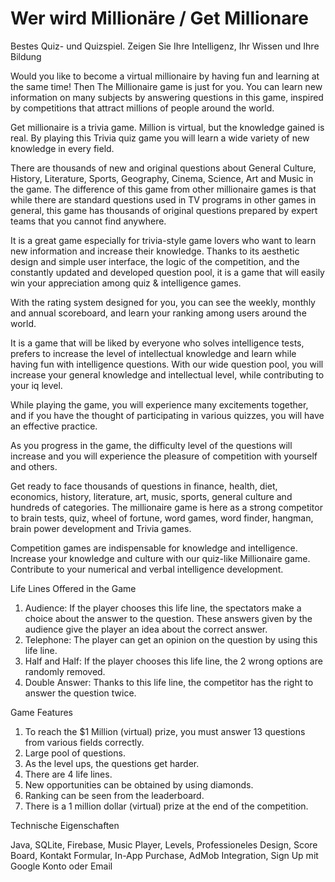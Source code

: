 # Wer wird Millionäre  / Get Millionare


Bestes Quiz- und Quizspiel. Zeigen Sie Ihre Intelligenz, Ihr Wissen und Ihre Bildung

Would you like to become a virtual millionaire by having fun and learning at the same time! Then The Millionaire game is just for you. You can learn new information on many subjects by answering questions in this game, inspired by competitions that attract millions of people around the world.

Get millionaire is a trivia game. Million is virtual, but the knowledge gained is real. By playing this Trivia quiz game you will learn a wide variety of new knowledge in every field.

There are thousands of new and original questions about General Culture, History, Literature, Sports, Geography, Cinema, Science, Art and Music in the game. The difference of this game from other millionaire games is that while there are standard questions used in TV programs in other games in general, this game has thousands of original questions prepared by expert teams that you cannot find anywhere.

It is a great game especially for trivia-style game lovers who want to learn new information and increase their knowledge. Thanks to its aesthetic design and simple user interface, the logic of the competition, and the constantly updated and developed question pool, it is a game that will easily win your appreciation among quiz & intelligence games.

With the rating system designed for you, you can see the weekly, monthly and annual scoreboard, and learn your ranking among users around the world.

It is a game that will be liked by everyone who solves intelligence tests, prefers to increase the level of intellectual knowledge and learn while having fun with intelligence questions. With our wide question pool, you will increase your general knowledge and intellectual level, while contributing to your iq level.

While playing the game, you will experience many excitements together, and if you have the thought of participating in various quizzes, you will have an effective practice.

As you progress in the game, the difficulty level of the questions will increase and you will experience the pleasure of competition with yourself and others.

Get ready to face thousands of questions in finance, health, diet, economics, history, literature, art, music, sports, general culture and hundreds of categories. The millionaire game is here as a strong competitor to brain tests, quiz, wheel of fortune, word games, word finder, hangman, brain power development and Trivia games.

Competition games are indispensable for knowledge and intelligence. Increase your knowledge and culture with our quiz-like Millionaire game. Contribute to your numerical and verbal intelligence development.


Life Lines Offered in the Game
1) Audience: If the player chooses this life line, the spectators make a choice about the answer to the question. These answers given by the audience give the player an idea about the correct answer.
2) Telephone: The player can get an opinion on the question by using this life line.
3) Half and Half: If the player chooses this life line, the 2 wrong options are randomly removed.
4) Double Answer: Thanks to this life line, the competitor has the right to answer the question twice.


Game Features
1) To reach the $1 Million (virtual) prize, you must answer 13 questions from various fields correctly.
2) Large pool of questions.
3) As the level ups, the questions get harder.
4) There are 4 life lines.
5) New opportunities can be obtained by using diamonds.
6) Ranking can be seen from the leaderboard.
7) There is a 1 million dollar (virtual) prize at the end of the competition.





Technische Eigenschaften 

Java, 
SQLite, 
Firebase, 
Music Player, 
Levels, 
Professioneles Design, 
Score Board, 
Kontakt Formular,
In-App Purchase, 
AdMob Integration, 
Sign Up mit Google Konto oder Email 




